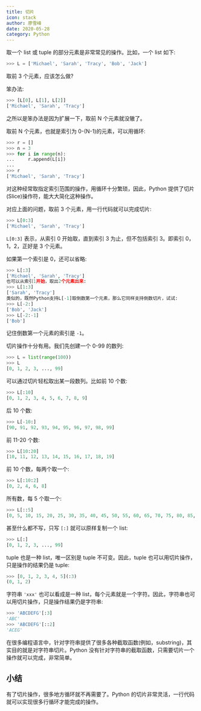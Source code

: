 ```yaml
---
title: 切片
icon: stack
author: 廖雪峰
date: 2020-05-28
category: Python
---
```


取一个 list 或 tuple 的部分元素是非常常见的操作。比如，一个 list 如下:

```py
>>> L = ['Michael', 'Sarah', 'Tracy', 'Bob', 'Jack']
```

取前 3 个元素，应该怎么做?

笨办法:

```py
>>> [L[0], L[1], L[2]]
['Michael', 'Sarah', 'Tracy']
```

之所以是笨办法是因为扩展一下，取前 N 个元素就没辙了。

取前 N 个元素，也就是索引为 0-(N-1)的元素，可以用循环:

```py
>>> r = []
>>> n = 3
>>> for i in range(n):
...     r.append(L[i])
...
>>> r
['Michael', 'Sarah', 'Tracy']
```

对这种经常取指定索引范围的操作，用循环十分繁琐，因此，Python 提供了切片(Slice)操作符，能大大简化这种操作。

对应上面的问题，取前 3 个元素，用一行代码就可以完成切片:

```py
>>> L[0:3]
['Michael', 'Sarah', 'Tracy']
```

`L[0:3]` 表示，从索引 0 开始取，直到索引 3 为止，但不包括索引 3。即索引 0，1，2，正好是 3 个元素。

如果第一个索引是 0，还可以省略:

```py
>>> L[:3]
['Michael', 'Sarah', 'Tracy']
也可以从索引1开始，取出2个元素出来:
>>> L[1:3]
['Sarah', 'Tracy']
类似的，既然Python支持L[-1]取倒数第一个元素，那么它同样支持倒数切片，试试:
>>> L[-2:]
['Bob', 'Jack']
>>> L[-2:-1]
['Bob']
```

记住倒数第一个元素的索引是 `-1`。

切片操作十分有用。我们先创建一个 0-99 的数列:

```py
>>> L = list(range(100))
>>> L
[0, 1, 2, 3, ..., 99]
```

可以通过切片轻松取出某一段数列。比如前 10 个数:

```py
>>> L[:10]
[0, 1, 2, 3, 4, 5, 6, 7, 8, 9]
```

后 10 个数:

```py
>>> L[-10:]
[90, 91, 92, 93, 94, 95, 96, 97, 98, 99]
```

前 11-20 个数:

```py
>>> L[10:20]
[10, 11, 12, 13, 14, 15, 16, 17, 18, 19]
```

前 10 个数，每两个取一个:

```py
>>> L[:10:2]
[0, 2, 4, 6, 8]
```

所有数，每 5 个取一个:

```py
>>> L[::5]
[0, 5, 10, 15, 20, 25, 30, 35, 40, 45, 50, 55, 60, 65, 70, 75, 80, 85, 90, 95]
```

甚至什么都不写，只写 `[:]` 就可以原样复制一个 list:

```py
>>> L[:]
[0, 1, 2, 3, ..., 99]
```

tuple 也是一种 list，唯一区别是 tuple 不可变。因此，tuple 也可以用切片操作，只是操作的结果仍是 tuple:

```py
>>> [0, 1, 2, 3, 4, 5](:3)
(0, 1, 2)
```

字符串 `'xxx'` 也可以看成是一种 list，每个元素就是一个字符。因此，字符串也可以用切片操作，只是操作结果仍是字符串:

```py
>>> 'ABCDEFG'[:3]
'ABC'
>>> 'ABCDEFG'[::2]
'ACEG'
```

在很多编程语言中，针对字符串提供了很多各种截取函数(例如，substring)，其实目的就是对字符串切片。Python 没有针对字符串的截取函数，只需要切片一个操作就可以完成，非常简单。

## 小结

有了切片操作，很多地方循环就不再需要了。Python 的切片非常灵活，一行代码就可以实现很多行循环才能完成的操作。
